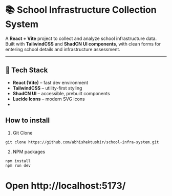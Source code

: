 # 📚 School Infrastructure Collection System

A **React + Vite** project to collect and analyze school infrastructure data.  
Built with **TailwindCSS** and **ShadCN UI components**, with clean forms for entering school details and infrastructure assessment.

---

## 🚀 Tech Stack

- **React (Vite)** – fast dev environment
- **TailwindCSS** – utility-first styling
- **ShadCN UI** – accessible, prebuilt components
- **Lucide Icons** – modern SVG icons
-


## How to install
1. Git Clone
```
git clone https://github.com/abhishektushir/school-infra-system.git
```
2. NPM packages
```
npm install
npm run dev
```
# Open http://localhost:5173/


